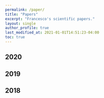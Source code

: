 ```yaml
---
permalink: /paper/
title: "Papers"
excerpt: "Francesco's scientific papers."
layout: single
author_profile: true
last_modified_at: 2021-01-01T14:51:23-04:00
toc: true
---
```


## 2020

## 2019

## 2018
